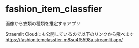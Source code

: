 # fashion_item_classfier
画像から衣類の種類を推定するアプリ

Straemlit Cloudにも公開しているので以下のリンクから飛べます
https://fashionitemclassfier-m8su4f5598a.streamlit.app/
